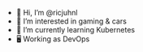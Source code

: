 - 👋 Hi, I’m @ricjuhnl
- 👀 I’m interested in gaming & cars
- 🌱 I’m currently learning Kubernetes
- 🖥️ Working as DevOps 

<!---
ricjuhnl/ricjuhnl is a ✨ special ✨ repository because its `README.md` (this file) appears on your GitHub profile.
You can click the Preview link to take a look at your changes.
--->
